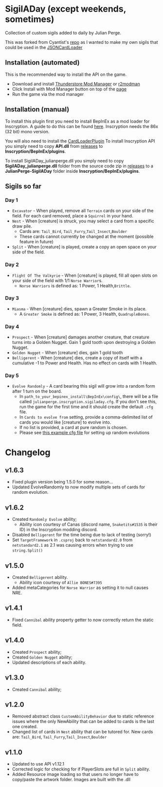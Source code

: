 # SigilADay (except weekends, sometimes)
Collection of custom sigils added to daily by Julian Perge.

This was forked from Cyantist's [repo](https://github.com/ScottWilson0903/SigilADay/) as I wanted to make my own sigils that could be used in the [JSONCardLoader](https://github.com/MADH95/JSONLoaderPlugin)

## Installation (automated)
This is the recommended way to install the API on the game.

- Download and install [Thunderstore Mod Manager](https://www.overwolf.com/app/Thunderstore-Thunderstore_Mod_Manager) or [r2modman](https://timberborn.thunderstore.io/package/ebkr/r2modman/)
- Click Install with Mod Manager button on top of the [page](https://inscryption.thunderstore.io/package/Cyantist/SigilADay/)
- Run the game via the mod manager

## Installation (manual)
To install this plugin first you need to install BepInEx as a mod loader for Inscryption. A guide to do this can be found [here](https://docs.bepinex.dev/articles/user_guide/installation/index.html#where-to-download-bepinex). Inscryption needs the 86x (32 bit) mono version.

You will also need to install the [CardLoaderPlugin](https://github.com/ScottWilson0903/InscryptionAPI)
To install Inscryption API you simply need to copy **API.dll** from [releases](https://github.com/ScottWilson0903/InscryptionAPI/releases) to **Inscryption/BepInEx/plugins**.

To install SigilADay_julianperge.dll you simply need to copy **SigilADay_julianperge.dll** folder from the source code zip in [releases](https://github.com/julian-perge/SigilADay/releases) to a **JulianPerge-SigilADay** folder inside **Inscryption/BepInEx/plugins**.

## Sigils so far
### Day 1
- `Excavator` - When played, remove all `Terrain` cards on your side of the field. For each card removed, place a `Squirrel` in your hand.
- `Nest` - When [creature] is struck, you may select a card from a specific draw pile.
  * Cards are: `Tail_Bird`, `Tail_Furry`,`Tail_Insect`,`Boulder`
  * These cards cannot currently be changed at the moment (possible feature in future)
- `Split` - When [creature] is played, create a copy an open space on your side of the field.

### Day 2
- `Flight Of The Valkyrie` - When [creature] is played, fill all open slots on your side of the field with 1/1 `Norse Warrior`s.
  * `Norse Warriors` is defined as: 1 Power, 1 Health,`Brittle`.

### Day 3
- `Miasma` - When [creature] dies, spawn a Greater Smoke in its place.
  * A `Greater Smoke` is defined as: 1 Power, 3 Health, `QuadrupleBones`.

### Day 4
- `Prospect` - When [creature] damages another creature, that creature turns into a Golden Nugget. Gain 1 gold tooth upon destroying a Golden Nugget.
- `Golden Nugget` - When [creature] dies, gain 1 gold tooth
- `Belligerent` - When [creature] dies, create a copy of itself with a cumulative -1 to Power and Health. Has no effect on cards with 1 Health.

### Day 5
- `Evolve Randomly` - A card bearing this sigil will grow into a random form after 1 turn on the board.
  * In `path_to_your_bepinex_install\BepInEx\config\`, there will be a file called `julianperge.inscryption.sigiladay.cfg`. If you don't see this, run the game for the first time and it should create the default `.cfg` file.
  * In `Cards to evolve from` setting, provide a comma-delimited list of cards you would like [creature] to evolve into.
  * If no list is provided, a card at pure random is chosen.
  * Please see [this example cfg file](https://github.com/julian-perge/SigilADay/blob/main/Examples/julianperge.inscryption.sigiladay.cfg) for setting up random evolutions

# Changelog

## v1.6.3
- Fixed plugin version being 1.5.0 for some reason...
- Updated EvolveRandomly to now modify multiple sets of cards for random evolution.

## v1.6.2
- Created `Randomly Evolve` ability;
  * Ability icon courtesy of Canas (discord name, `Snaketits#1535` is their ID) in the Inscryption modding discord.
- Disabled `Belligerent` for the time being due to lack of testing (sorry!)
- Set `TargetFramework` in `.csproj` back to `netstandard2.0` from `netstandard2.1` as 2.1 was causing errors when trying to use `string.Split()`

## v1.5.0
- Created `Belligerent` ability.
  * Ability icon courtesy of `Allie BONES#7395`
- Added metaCategories for `Norse Warrior` as setting it to null causes NRE.

## v1.4.1
- Fixed `Cannibal` ability property getter to now correctly return the static field.

## v1.4.0
- Created `Prospect` ability;
- Created `Golden Nugget` ability;
- Updated descriptions of each ability.

## v1.3.0
- Created `Cannibal` ability;

## v1.2.0
- Removed abstract class `CustomAbilityBehavior` due to static reference issues where the only NewAbility that can be added to cards is the last one created.
- Changed list of cards in `Nest` ability that can be tutored for. New cards are: `Tail_Bird`, `Tail_Furry`,`Tail_Insect`,`Boulder`

## v1.1.0
- Updated to use API v1.12.1
- Corrected logic for checking for if PlayerSlots are full in `Split` ability.
- Added Resource image loading so that users no longer have to copy/paste the artwork folder. Images are built with the .dll